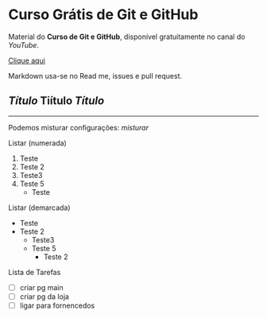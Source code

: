 # Curso Grátis de Git e GitHub
Material do **Curso de Git e GitHub**, disponível gratuitamente no canal do *YouTube*.

[Clique aqui](https://www.youtube.com/watch?v=xEKo29OWILE&list=PLHz_AreHm4dm7ZULPAmadvNhH6vk9oNZA)

Markdown usa-se no Read me, issues e pull request.


*Título*
**Tiítulo**
***Título***
---
***

Podemos misturar configurações:
_*misturar*_

Listar (numerada)
1. Teste
0. Teste 2
  1. Teste3
  1. Teste 5
      * Teste 
      
Listar (demarcada) 
* Teste
* Teste 2
  * Teste3
  * Teste 5
      * Teste 2
      
      
Lista de Tarefas

- [ ] criar pg main
- [ ] criar pg da loja
- [ ] ligar para fornencedos
